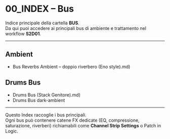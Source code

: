 # 00_INDEX – Bus

Indice principale della cartella **BUS**.  
Da qui puoi accedere ai principali bus di ambiente e trattamento nel workflow **S2D01**.

---

## Ambient
- Bus Reverbs Ambient – doppio riverbero (Eno style).md)

## Drums Bus
- Drums Bus (Stack Genitore).md)
- Drums Bus dark-ambient

---

Questo Index raccoglie i bus principali.  
Ogni bus può contenere catene FX dedicate (EQ, compressione, saturazione, riverberi) richiamabili come **Channel Strip Settings** o Patch in Logic.

